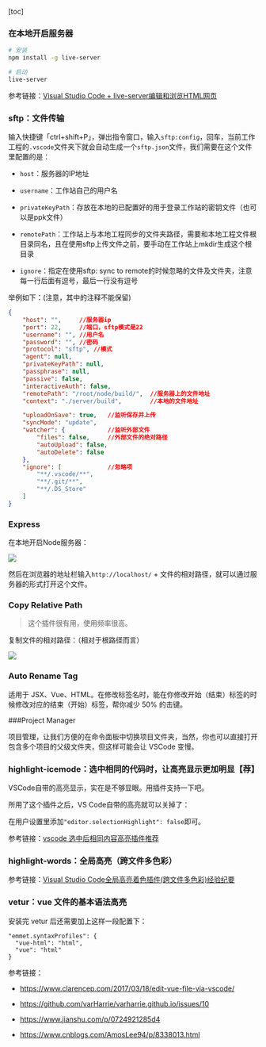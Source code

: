 [toc]

### 在本地开启服务器

```bash
# 安装
npm install -g live-server

# 启动
live-server
```


参考链接：[Visual Studio Code + live-server编辑和浏览HTML网页](http://www.cnblogs.com/1zhk/p/5699379.html)

### sftp：文件传输


输入快捷键「ctrl+shift+P」，弹出指令窗口，输入`sftp:config`，回车，当前工作工程的`.vscode`文件夹下就会自动生成一个`sftp.json`文件，我们需要在这个文件里配置的是：

- `host`：服务器的IP地址

- `username`：工作站自己的用户名

- `privateKeyPath`：存放在本地的已配置好的用于登录工作站的密钥文件（也可以是ppk文件）

- `remotePath`：工作站上与本地工程同步的文件夹路径，需要和本地工程文件根目录同名，且在使用sftp上传文件之前，要手动在工作站上mkdir生成这个根目录

- `ignore`：指定在使用sftp: sync to remote的时候忽略的文件及文件夹，注意每一行后面有逗号，最后一行没有逗号


举例如下：(注意，其中的注释不能保留)

```json
{
    "host": "",     //服务器ip
    "port": 22,     //端口，sftp模式是22
    "username": "", //用户名
    "password": "", //密码
    "protocol": "sftp", //模式
    "agent": null,
    "privateKeyPath": null,
    "passphrase": null,
    "passive": false,
    "interactiveAuth": false,
    "remotePath": "/root/node/build/",  //服务器上的文件地址
    "context": "./server/build",        //本地的文件地址

    "uploadOnSave": true,   //监听保存并上传
    "syncMode": "update",
    "watcher": {            //监听外部文件
        "files": false,     //外部文件的绝对路径
        "autoUpload": false,
        "autoDelete": false
    },
    "ignore": [             //忽略项
        "**/.vscode/**",
        "**/.git/**",
        "**/.DS_Store"
    ]
}
```




### Express

在本地开启Node服务器：

![](../../图床/qgyh/20180611_2230.png)

然后在浏览器的地址栏输入`http://localhost/` + 文件的相对路径，就可以通过服务器的形式打开这个文件。

### Copy Relative Path

> 这个插件很有用，使用频率很高。

复制文件的相对路径：（相对于根路径而言）

![](../../图床/qgyh/20180611_2235.png)




### Auto Rename Tag

适用于 JSX、Vue、HTML。在修改标签名时，能在你修改开始（结束）标签的时候修改对应的结束（开始）标签，帮你减少 50% 的击键。


###Project Manager

项目管理，让我们方便的在命令面板中切换项目文件夹，当然，你也可以直接打开包含多个项目的父级文件夹，但这样可能会让 VSCode 变慢。



### highlight-icemode：选中相同的代码时，让高亮显示更加明显【荐】

VSCode自带的高亮显示，实在是不够显眼。用插件支持一下吧。

所用了这个插件之后，VS Code自带的高亮就可以关掉了：

在用户设置里添加`"editor.selectionHighlight": false`即可。

参考链接：[vscode 选中后相同内容高亮插件推荐](https://blog.csdn.net/palmer_kai/article/details/79548164)




### highlight-words：全局高亮（跨文件多色彩）


参考链接：[Visual Studio Code全局高亮着色插件(跨文件多色彩)经验纪要](https://zhuanlan.zhihu.com/p/31163793)



### vetur：vue 文件的基本语法高亮

安装完 vetur 后还需要加上这样一段配置下：

```
"emmet.syntaxProfiles": {
  "vue-html": "html",
  "vue": "html"
}
```

参考链接：

- <https://www.clarencep.com/2017/03/18/edit-vue-file-via-vscode/>


- <https://github.com/varHarrie/varharrie.github.io/issues/10>

- <https://www.jianshu.com/p/0724921285d4>

- <https://www.cnblogs.com/AmosLee94/p/8338013.html>











